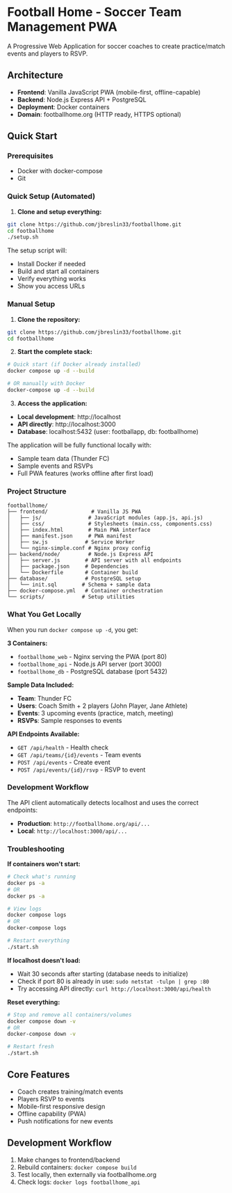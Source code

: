 # Football Home - Soccer Team Management PWA

A Progressive Web Application for soccer coaches to create practice/match events and players to RSVP.

## Architecture

- **Frontend**: Vanilla JavaScript PWA (mobile-first, offline-capable)
- **Backend**: Node.js Express API + PostgreSQL
- **Deployment**: Docker containers
- **Domain**: footballhome.org (HTTP ready, HTTPS optional)

## Quick Start

### Prerequisites
- Docker with docker-compose
- Git

### Quick Setup (Automated)

1. **Clone and setup everything:**
```bash
git clone https://github.com/jbreslin33/footballhome.git
cd footballhome
./setup.sh
```

The setup script will:
- Install Docker if needed
- Build and start all containers
- Verify everything works
- Show you access URLs

### Manual Setup

1. **Clone the repository:**
```bash
git clone https://github.com/jbreslin33/footballhome.git
cd footballhome
```

2. **Start the complete stack:**
```bash
# Quick start (if Docker already installed)
docker compose up -d --build

# OR manually with Docker
docker-compose up -d --build
```

3. **Access the application:**
- **Local development**: http://localhost
- **API directly**: http://localhost:3000
- **Database**: localhost:5432 (user: footballapp, db: footballhome)

The application will be fully functional locally with:
- Sample team data (Thunder FC)
- Sample events and RSVPs
- Full PWA features (works offline after first load)

### Project Structure

```
footballhome/
├── frontend/              # Vanilla JS PWA
│   ├── js/               # JavaScript modules (app.js, api.js)
│   ├── css/              # Stylesheets (main.css, components.css)
│   ├── index.html        # Main PWA interface
│   ├── manifest.json     # PWA manifest
│   ├── sw.js            # Service Worker
│   └── nginx-simple.conf # Nginx proxy config
├── backend/node/         # Node.js Express API
│   ├── server.js        # API server with all endpoints
│   ├── package.json     # Dependencies
│   └── Dockerfile       # Container build
├── database/            # PostgreSQL setup
│   └── init.sql        # Schema + sample data
├── docker-compose.yml   # Container orchestration
└── scripts/            # Setup utilities
```

### What You Get Locally

When you run `docker compose up -d`, you get:

**3 Containers:**
- `footballhome_web` - Nginx serving the PWA (port 80)
- `footballhome_api` - Node.js API server (port 3000) 
- `footballhome_db` - PostgreSQL database (port 5432)

**Sample Data Included:**
- **Team**: Thunder FC
- **Users**: Coach Smith + 2 players (John Player, Jane Athlete)
- **Events**: 3 upcoming events (practice, match, meeting)
- **RSVPs**: Sample responses to events

**API Endpoints Available:**
- `GET /api/health` - Health check
- `GET /api/teams/{id}/events` - Team events
- `POST /api/events` - Create event
- `POST /api/events/{id}/rsvp` - RSVP to event

### Development Workflow

The API client automatically detects localhost and uses the correct endpoints:
- **Production**: `http://footballhome.org/api/...`
- **Local**: `http://localhost:3000/api/...`

### Troubleshooting

**If containers won't start:**
```bash
# Check what's running
docker ps -a
# OR
docker ps -a

# View logs
docker compose logs
# OR
docker-compose logs

# Restart everything
./start.sh
```

**If localhost doesn't load:**
- Wait 30 seconds after starting (database needs to initialize)
- Check if port 80 is already in use: `sudo netstat -tulpn | grep :80`
- Try accessing API directly: `curl http://localhost:3000/api/health`

**Reset everything:**
```bash
# Stop and remove all containers/volumes
docker compose down -v
# OR
docker-compose down -v

# Restart fresh
./start.sh
```

## Core Features

- Coach creates training/match events
- Players RSVP to events
- Mobile-first responsive design
- Offline capability (PWA)
- Push notifications for new events

## Development Workflow

1. Make changes to frontend/backend
2. Rebuild containers: `docker compose build`
3. Test locally, then externally via footballhome.org
4. Check logs: `docker logs footballhome_api`